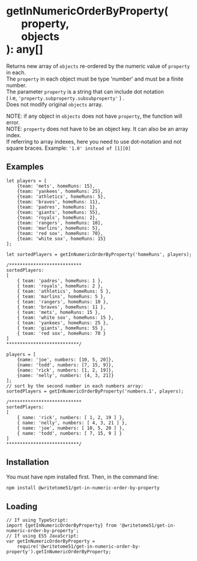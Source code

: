 # getInNumericOrderByProperty(<br>&nbsp;&nbsp;&nbsp;&nbsp;&nbsp;&nbsp;property,<br>&nbsp;&nbsp;&nbsp;&nbsp;&nbsp;&nbsp;objects<br>): any[]

Returns new array of `objects` re-ordered by the numeric value of `property` in each.  
The `property` in each object must be type 'number' and must be a finite number.  
The parameter `property` is a string that can include dot notation  
( i.e,  `'property.subproperty.subsubproperty'` ) .  
Does not modify original `objects` array.  

NOTE: if any object in `objects` does not have `property`, the function will error.  
NOTE:  `property` does not have to be an object key.  It can also be an array index.  
If referring to array indexes, here you need to use dot-notation and not  
square braces.  Example: `'1.0' instead of [1][0]`

## Examples
```
let players = [
	{team: 'mets', homeRuns: 15},
	{team: 'yankees', homeRuns: 25},
	{team: 'athletics', homeRuns: 5},
	{team: 'braves', homeRuns: 11},
	{team: 'padres', homeRuns: 1},
	{team: 'giants', homeRuns: 55},
	{team: 'royals', homeRuns: 2},
	{team: 'rangers', homeRuns: 10},
	{team: 'marlins', homeRuns: 5},
	{team: 'red sox', homeRuns: 70},
	{team: 'white sox', homeRuns: 15}
];

let sortedPlayers = getInNumericOrderByProperty('homeRuns', players);

/***************************
sortedPlayers:
[ 
    { team: 'padres', homeRuns: 1 },
    { team: 'royals', homeRuns: 2 },
    { team: 'athletics', homeRuns: 5 },
    { team: 'marlins', homeRuns: 5 },
    { team: 'rangers', homeRuns: 10 },
    { team: 'braves', homeRuns: 11 },
    { team: 'mets', homeRuns: 15 },
    { team: 'white sox', homeRuns: 15 },
    { team: 'yankees', homeRuns: 25 },
    { team: 'giants', homeRuns: 55 },
    { team: 'red sox', homeRuns: 70 } 
]
***************************/

players = [
	{name: 'joe', numbers: [10, 5, 20]},
	{name: 'todd', numbers: [7, 15, 9]},
	{name: 'rick', numbers: [1, 2, 19]},
	{name: 'nelly', numbers: [4, 3, 21]}
];
// sort by the second number in each numbers array:
sortedPlayers = getInNumericOrderByProperty('numbers.1', players);

/***************************
sortedPlayers:
[ 
    { name: 'rick', numbers: [ 1, 2, 19 ] },
    { name: 'nelly', numbers: [ 4, 3, 21 ] },
    { name: 'joe', numbers: [ 10, 5, 20 ] },
    { name: 'todd', numbers: [ 7, 15, 9 ] } 
]
***************************/
```

## Installation

You must have npm installed first.  Then, in the command line:

```bash
npm install @writetome51/get-in-numeric-order-by-property
```

## Loading
```
// If using TypeScript:
import {getInNumericOrderByProperty} from '@writetome51/get-in-numeric-order-by-property';
// If using ES5 JavaScript:
var getInNumericOrderByProperty = 
    require('@writetome51/get-in-numeric-order-by-property').getInNumericOrderByProperty;
```

